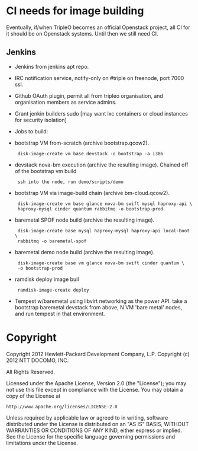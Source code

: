 CI needs for image building
===========================

Eventually, if/when TripleO becomes an official Openstack project, all CI for
it should be on Openstack systems. Until then we still need CI.

Jenkins
-------

* Jenkins from jenkins apt repo.
* IRC notification service, notify-only on #triple on freenode, port 7000 ssl.
* Github OAuth plugin, permit all from tripleo organisation, and organisation
  members as service admins.
* Grant jenkin builders sudo [may want lxc containers or cloud instances for
  security isolation]
* Jobs to build:
 * bootstrap VM from-scratch (archive bootstrap.qcow2).

        disk-image-create vm base devstack -o bootstrap -a i386

 * devstack nova-bm execution (archive the resulting image).
   Chained off of the bootstrap vm build

        ssh into the node, run demo/scripts/demo

 * bootstrap VM via image-build chain (archive bm-cloud.qcow2).

        disk-image-create vm base glance nova-bm swift mysql haproxy-api \
        haproxy-mysql cinder quantum rabbitmq -o bootstrap-prod

 * baremetal SPOF node build (archive the resulting image).

        disk-image-create base mysql haproxy-mysql haproxy-api local-boot \
        rabbitmq -o baremetal-spof

 * baremetal demo node build (archive the resulting image).

        disk-image-create base vm glance nova-bm swift cinder quantum \
        -o bootstrap-prod

 * ramdisk deploy image buil

        ramdisk-image-create deploy
        
 * Tempest w/baremetal using libvirt networking as the power API.
   take a bootstrap baremetal devstack from above, N VM 'bare metal' nodes,
   and run tempest in that environment.

Copyright
=========

Copyright 2012 Hewlett-Packard Development Company, L.P.
Copyright (c) 2012 NTT DOCOMO, INC. 

All Rights Reserved.

Licensed under the Apache License, Version 2.0 (the "License"); you may
not use this file except in compliance with the License. You may obtain
a copy of the License at

    http://www.apache.org/licenses/LICENSE-2.0

Unless required by applicable law or agreed to in writing, software
distributed under the License is distributed on an "AS IS" BASIS, WITHOUT
WARRANTIES OR CONDITIONS OF ANY KIND, either express or implied. See the
License for the specific language governing permissions and limitations
under the License.
